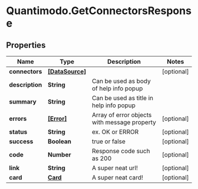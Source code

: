 # Quantimodo.GetConnectorsResponse

## Properties
Name | Type | Description | Notes
------------ | ------------- | ------------- | -------------
**connectors** | [**[DataSource]**](DataSource.md) |  | [optional] 
**description** | **String** | Can be used as body of help info popup | 
**summary** | **String** | Can be used as title in help info popup | 
**errors** | [**[Error]**](Error.md) | Array of error objects with message property | [optional] 
**status** | **String** | ex. OK or ERROR | [optional] 
**success** | **Boolean** | true or false | [optional] 
**code** | **Number** | Response code such as 200 | [optional] 
**link** | **String** | A super neat url! | [optional] 
**card** | [**Card**](Card.md) | A super neat card! | [optional] 


